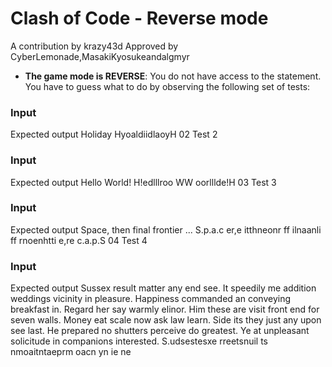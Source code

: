 # Clash of Code - Reverse mode
A contribution by krazy43d
 Approved by CyberLemonade,MasakiKyosukeandalgmyr
* **The game mode is REVERSE**: You do not have access to the statement. You have to guess what to do by observing the following set of tests:

### Input
Expected output
Holiday
HyoaldiidlaoyH
02 Test 2

### Input
Expected output
Hello World!
H!edlllroo WW oorlllde!H
03 Test 3

### Input
Expected output
Space, then final frontier ...
S.p.a.c er,e itthneonr ff ilnaanli ff rnoenhtti e,re c.a.p.S
04 Test 4

### Input
Expected output
Sussex result matter any end see. It speedily me addition weddings vicinity in pleasure. Happiness commanded an conveying breakfast in. Regard her say warmly elinor. Him these are visit front end for seven walls. Money eat scale now ask law learn. Side its they just any upon see last. He prepared no shutters perceive do greatest. Ye at unpleasant solicitude in companions interested.
S.udsestesxe rreetsnuil ts nmoaitntaeprm oacn yn ie ne